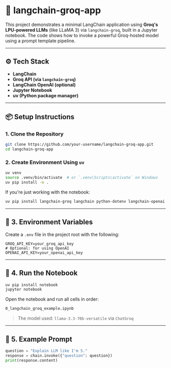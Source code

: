 
# 🧠 langchain-groq-app

This project demonstrates a minimal LangChain application using **Groq's LPU-powered LLMs** (like LLaMA 3) via `langchain-groq`, built in a Jupyter notebook. The code shows how to invoke a powerful Groq-hosted model using a prompt template pipeline.

---

## ⚙️ Tech Stack

- **LangChain**
- **Groq API (via `langchain-groq`)**
- **LangChain OpenAI (optional)**
- **Jupyter Notebook**
- **uv (Python package manager)**

---

## 📦 Setup Instructions

### 1. Clone the Repository

```bash
git clone https://github.com/your-username/langchain-groq-app.git
cd langchain-groq-app
````

### 2. Create Environment Using `uv`

```bash
uv venv
source .venv/bin/activate  # or `.venv\Scripts\activate` on Windows
uv pip install -e .
```

If you're just working with the notebook:

```bash
uv pip install langchain-groq langchain python-dotenv langchain-openai ipykernel
```

---

## 🔐 3. Environment Variables

Create a `.env` file in the project root with the following:

```env
GROQ_API_KEY=your_groq_api_key
# Optional: for using OpenAI
OPENAI_API_KEY=your_openai_api_key
```

---

## 📓 4. Run the Notebook

```bash
uv pip install notebook
jupyter notebook
```

Open the notebook and run all cells in order:

```bash
0_langchain_groq_example.ipynb
```

> The model used: `llama-3.3-70b-versatile` via `ChatGroq`

---

## 🧪 5. Example Prompt

```python
question = "Explain LLM like I'm 5."
response = chain.invoke({"question": question})
print(response.content)
```



